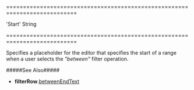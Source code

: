 ===========================================================================
<!--default-->'Start'<!--/default-->
<!--type-->String<!--/type-->
===========================================================================

<!--shortDescription-->
Specifies a placeholder for the editor that specifies the start of a range when a user selects the *"between"* filter operation.
<!--/shortDescription-->

<!--fullDescription-->
#####See Also#####
- **filterRow**.[betweenEndText]({basewidgetpath}/Configuration/filterRow/#betweenEndText)
<!--/fullDescription-->